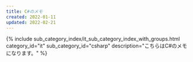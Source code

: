 ```yaml
---
title: C#のメモ
created: 2022-01-11
updated: 2022-02-21
---
```

{% include sub_category_index/it_sub_category_index_with_groups.html
    category_id="it"
    sub_category_id="csharp"
    description="こちらはC#のメモになります。" %}
